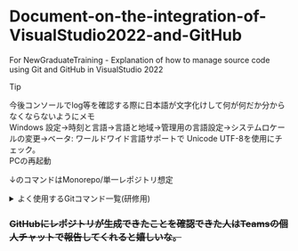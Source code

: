 # Document-on-the-integration-of-VisualStudio2022-and-GitHub
For NewGraduateTraining - Explanation of how to manage source code using Git and GitHub in VisualStudio 2022  

> [!TIP]
> 今後コンソールでlog等を確認する際に日本語が文字化けして何が何だか分からなくならないようにメモ  
> Windows 設定->時刻と言語->言語と地域->管理用の言語設定->システムロケールの変更->ベータ: ワールドワイド言語サポートで Unicode UTF-8を使用にチェック。  
> PCの再起動


↓のコマンドはMonorepo/単一レポジトリ想定

<details>

<summary>よく使用するGitコマンド一覧(研修用)</summary>　　

``` 
git help
``` 
　コマンド一覧を表示　　
<br>


```
git コマンド名 --help
``` 
　そのコマンドの使用方法、オプションを詳しくみられる(WEBに遷移する)
 <br>


``` 
git status
``` 
　今編集追加しているファイルを表示　　
<br>


 ``` 
git add ファイル名
``` 
　指定したファイルをステージング　　
<br>

 
 ```
git add -A
``` 
　新規追加、更新、削除のファイルをステージング　　
<br>


 ``` 
git add -u
``` 
　更新、削除のファイルのステージング　　
<br>


``` 
git commit -m "コミットメッセージ入力"
``` 
　コミットする際のコマンド　　
<br>


``` 
git log
``` 
　commit履歴の表示（履歴を見終わったらqで戻れる）　　
<br>


```
git fetch origin
```
　リモートレポジトリの全てのブランチの最新のコミット履歴を取得、リモート追跡ブランチに反映　　
<br>


```
git fetch origin ブランチ名
``` 
　リモートレポジトリの指定したブランチのみの最新のコミット履歴を取得、リモート追跡ブランチに反映　　
<br>


```
git merge ブランチ名
``` 
　指定したブランチを現在いるブランチに取り込む  
<br>


```
git merge origin/ブランチ名
``` 
　リモート追跡ブランチの指定したブランチを現在いるブランチに取り込む 　　
 <br>


```
git pull origin
```
　現在いるブランチに関連したリモートレポジトリブランチの最新のコミット履歴を取得、リモート追跡ブランチに反映、現在いるブランチに取り込む　　
<br>


```
git push origin
``` 
　リモートレポジトリにプッシュ 　　
<br>


```
git branch
```
　ブランチの一覧表示(ブランチ名の前に＊が付いているものが現在いるブランチ)　　
<br>


```
git branch -a
```
　リモート追跡ブランチとローカルブランチの両方を一覧表示　　
<br>


```
git branch -r
``` 
　リモート追跡ブランチを表示
 <br>


```
git branch ブランチ名
```
　新しいブランチの作成
 <br>


> [!WARNING]  
>switchコマンドは実験的なもので、Versionによって動作が変わる可能性があります。  
>その為従来のcheckoutコマンドも載せておきます。
```
git switch ブランチ名
```
```
git checkouto ブランチ名
```
　ブランチの切り替え  
　※ブランチの切り替えを行う前にキチンとコミットしましょう。  
<br>


```
git switch -c ブランチ名
```
```
git checkouto -b ブランチ名
```
　ブランチを作成して作業ブランチを切り替え  
　※「-c」を大文字のCつまり「-C」に変えてしまうと同名のブランチが存在した場合でも強制的に作成されるため注意してください。  
<br>


大まかなgitの造りとgitコマンドの図
![git-structure.png](imgs/git-structure.png)


 </details>

### ~~GitHubにレポジトリが生成できたことを確認できた人はTeamsの個人チャットで報告してくれると嬉しいな。~~
